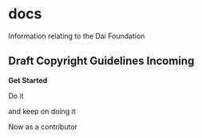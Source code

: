 # docs
Information relating to the Dai Foundation
## Draft Copyright Guidelines Incoming

**Get Started**

Do it

and keep on doing it

Now as a contributor
